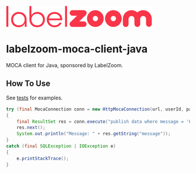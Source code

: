 ![LabelZoom Logo](docs/LabelZoom_Logo_f_400px.png)

# labelzoom-moca-client-java
MOCA client for Java, sponsored by LabelZoom.

## How To Use
See [tests](src/test) for examples.
```java
try (final MocaConnection conn = new HttpMocaConnection(url, userId, password))
{
    final ResultSet res = conn.execute("publish data where message = 'Hello World!'");
    res.next();
    System.out.println("Message: " + res.getString("message"));
}
catch (final SQLException | IOException e)
{
    e.printStackTrace();
}
```
